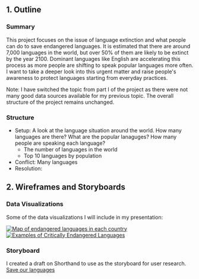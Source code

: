 ## 1. Outline
### Summary
This project focuses on the issue of language extinction and what people can do to save endangered languages. It is estimated that there are around 7,000 languages in the world, but over 50% of them are likely to be extinct by the year 2100. Dominant languages like English are accelerating this process as more people are shifting to speak popular languages more often. I want to take a deeper look into this urgent matter and raise people's awareness to protect languages starting from everyday practices.

Note: I have switched the topic from part I of the project as there were not many good data sources available for my previous topic. The overall structure of the project remains unchanged.


### Structure
- Setup: A look at the language situation around the world. How many languages are there? What are the popular lanaguges? How many people are speaking each language?
  - The number of languages in the world
  - Top 10 languages by population
- Conflict: Many languages 
- Resolution:  

## 2. Wireframes and Storyboards

### Data Visualizations
Some of the data visualizations I will include in my presentation:

<div class="flourish-embed flourish-chart" data-src="visualisation/11353408"><script src="https://public.flourish.studio/resources/embed.js"></script></div>

<div class="flourish-embed flourish-chart" data-src="visualisation/11352812"><script src="https://public.flourish.studio/resources/embed.js"></script></div>

<div class="flourish-embed flourish-chart" data-src="visualisation/11352932"><script src="https://public.flourish.studio/resources/embed.js"></script></div>

<div class="flourish-embed flourish-chart" data-src="visualisation/11352340"><script src="https://public.flourish.studio/resources/embed.js"></script></div>

<div class='tableauPlaceholder' id='viz1664762780810' style='position: relative'><noscript><a href='#'><img alt='Map of endangered languages in each country ' src='https:&#47;&#47;public.tableau.com&#47;static&#47;images&#47;Ma&#47;Mapofendangeredlanguagesineachcountry&#47;Sheet1&#47;1_rss.png' style='border: none' /></a></noscript><object class='tableauViz'  style='display:none;'><param name='host_url' value='https%3A%2F%2Fpublic.tableau.com%2F' /> <param name='embed_code_version' value='3' /> <param name='site_root' value='' /><param name='name' value='Mapofendangeredlanguagesineachcountry&#47;Sheet1' /><param name='tabs' value='no' /><param name='toolbar' value='yes' /><param name='static_image' value='https:&#47;&#47;public.tableau.com&#47;static&#47;images&#47;Ma&#47;Mapofendangeredlanguagesineachcountry&#47;Sheet1&#47;1.png' /> <param name='animate_transition' value='yes' /><param name='display_static_image' value='yes' /><param name='display_spinner' value='yes' /><param name='display_overlay' value='yes' /><param name='display_count' value='yes' /><param name='language' value='en-US' /><param name='filter' value='publish=yes' /></object></div>
<script type='text/javascript'>                    
  var divElement = document.getElementById('viz1664762780810');                    
  var vizElement = divElement.getElementsByTagName('object')[0];                    
  vizElement.style.width='100%';vizElement.style.height=(divElement.offsetWidth*0.75)+'px';                    
  var scriptElement = document.createElement('script');                    
  scriptElement.src = 'https://public.tableau.com/javascripts/api/viz_v1.js';                    
  vizElement.parentNode.insertBefore(scriptElement, vizElement);                
</script>

<div class='tableauPlaceholder' id='viz1664762839155' style='position: relative'><noscript><a href='#'><img alt='Examples of Critically Endangered Languages ' src='https:&#47;&#47;public.tableau.com&#47;static&#47;images&#47;Ex&#47;ExamplesofCriticallyEndangeredLanguages&#47;Sheet1&#47;1_rss.png' style='border: none' /></a></noscript><object class='tableauViz'  style='display:none;'><param name='host_url' value='https%3A%2F%2Fpublic.tableau.com%2F' /> <param name='embed_code_version' value='3' /> <param name='site_root' value='' /><param name='name' value='ExamplesofCriticallyEndangeredLanguages&#47;Sheet1' /><param name='tabs' value='no' /><param name='toolbar' value='yes' /><param name='static_image' value='https:&#47;&#47;public.tableau.com&#47;static&#47;images&#47;Ex&#47;ExamplesofCriticallyEndangeredLanguages&#47;Sheet1&#47;1.png' /> <param name='animate_transition' value='yes' /><param name='display_static_image' value='yes' /><param name='display_spinner' value='yes' /><param name='display_overlay' value='yes' /><param name='display_count' value='yes' /><param name='language' value='en-US' /><param name='filter' value='publish=yes' /></object></div>                
<script type='text/javascript'>                    
  var divElement = document.getElementById('viz1664762839155');                    
  var vizElement = divElement.getElementsByTagName('object')[0];                    
  vizElement.style.width='100%';vizElement.style.height=(divElement.offsetWidth*0.75)+'px';                    
  var scriptElement = document.createElement('script');                    
  scriptElement.src = 'https://public.tableau.com/javascripts/api/viz_v1.js';                    
  vizElement.parentNode.insertBefore(scriptElement, vizElement);                
</script>

### Storyboard
I created a draft on Shorthand to use as the storyboard for user research.
[Save our languages](https://carnegiemellon.shorthandstories.com/save-our-languages/index.html)
